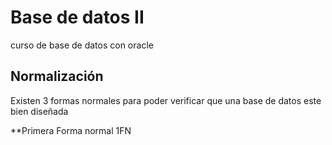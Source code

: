 # Base de datos II
curso de base de datos con oracle

## Normalización
 Existen 3 formas normales para poder verificar que una base de datos este bien diseñada
 
 **Primera Forma normal 1FN
 
